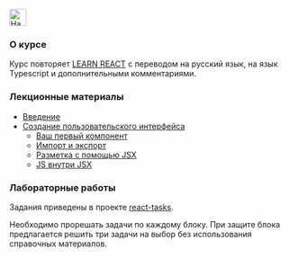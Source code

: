     
<a href="https://altmanea.ru"><img
    width="30"
    height="30"
    src="https://img.icons8.com/ios/50/home--v1.png"
    alt="Начальная страница"
/></a>

### О курсе

Курс повторяет [LEARN REACT](https://react.dev/learn) c переводом на русский язык, на язык Typescript и дополнительными комментариями.

### Лекционные материалы

- [Введение](intro)
- [Создание пользовательского интерфейса](ui/intro)
    - [Ваш первый компонент](ui/first)
    - [Импорт и экспорт](ui/export)
    - [Разметка с помощью JSX](ui/jsx)
    - [JS внутри JSX](ui/jsinjsx)

### Лабораторные работы

Задания приведены в проекте [react-tasks](https://github.com/AltmanEA/react-tasks).

Необходимо прорешать задачи по каждому блоку. При защите блока предлагается решить три задачи на выбор без использования справочных материалов.
